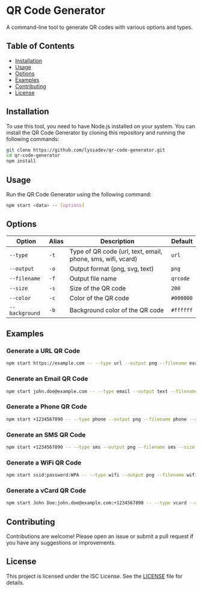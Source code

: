 # QR Code Generator

A command-line tool to generate QR codes with various options and types.

## Table of Contents

- [Installation](#installation)
- [Usage](#usage)
- [Options](#options)
- [Examples](#examples)
- [Contributing](#contributing)
- [License](#license)

## Installation

To use this tool, you need to have Node.js installed on your system. You can install the QR Code Generator by cloning this repository and running the following commands:

```sh
git clone https://github.com/lyssadev/qr-code-generator.git
cd qr-code-generator
npm install
```

## Usage

Run the QR Code Generator using the following command:

```sh
npm start <data> -- [options]
```

## Options

| Option        | Alias | Description                                                                 | Default     |
|---------------|-------|-----------------------------------------------------------------------------|-------------|
| `--type`      | `-t`  | Type of QR code (url, text, email, phone, sms, wifi, vcard)                 | `url`       |
| `--output`    | `-o`  | Output format (png, svg, text)                                              | `png`       |
| `--filename`  | `-f`  | Output file name                                                            | `qrcode`    |
| `--size`      | `-s`  | Size of the QR code                                                         | `200`       |
| `--color`     | `-c`  | Color of the QR code                                                        | `#000000`   |
| `--background`| `-b`  | Background color of the QR code                                             | `#ffffff`   |

## Examples

### Generate a URL QR Code

```sh
npm start https://example.com -- --type url --output png --filename example --size 300 --color #ff0000 --background #ffffff
```

### Generate an Email QR Code

```sh
npm start john.doe@example.com -- --type email --output text --filename email --size 200 --color #0000ff --background #ffffff
```

### Generate a Phone QR Code

```sh
npm start +1234567890 -- --type phone --output png --filename phone --size 200 --color #000000 --background #ffffff
```

### Generate an SMS QR Code

```sh
npm start +1234567890 -- --type sms --output png --filename sms --size 200 --color #000000 --background #ffffff
```

### Generate a WiFi QR Code

```sh
npm start ssid:password:WPA -- --type wifi --output png --filename wifi --size 200 --color #000000 --background #ffffff
```

### Generate a vCard QR Code

```sh
npm start John Doe:john.doe@example.com:+1234567890 -- --type vcard --output png --filename vcard --size 200 --color #000000 --background #ffffff
```

## Contributing

Contributions are welcome! Please open an issue or submit a pull request if you have any suggestions or improvements.

## License

This project is licensed under the ISC License. See the [LICENSE](LICENSE) file for details.
